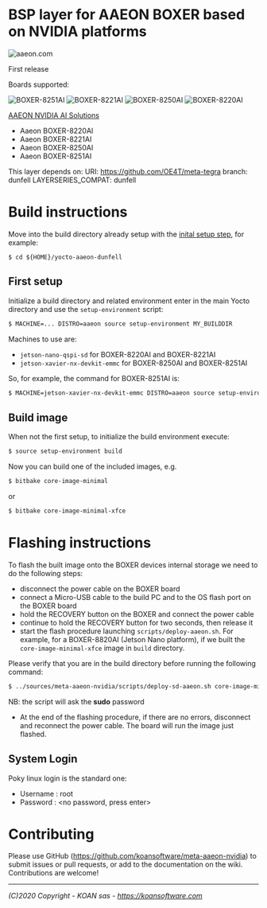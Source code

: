 # BSP layer for AAEON BOXER based on NVIDIA platforms

![aaeon.com](https://www.aaeon.com/emgz/client_logo.png)

First release

Boards supported:

![BOXER-8251AI](https://www.aaeon.com/_media/tmb_200511_tgvakc.jpg) ![BOXER-8221AI](https://www.aaeon.com/_media/tmb_200323_6rboad.jpg) 
![BOXER-8250AI](https://www.aaeon.com/_media/tmb_200511_eqn31v.jpg) ![BOXER-8220AI](https://www.aaeon.com/_media/tmb_200323_s2ho8e.jpg)

[AAEON NVIDIA AI Solutions](https://www.aaeon.com/en/c/aaeon-nvidia-ai-solutions)

* Aaeon BOXER-8220AI
* Aaeon BOXER-8221AI
* Aaeon BOXER-8250AI
* Aaeon BOXER-8251AI

This layer depends on:
URI: https://github.com/OE4T/meta-tegra
branch: dunfell
LAYERSERIES_COMPAT: dunfell

# Build instructions

Move into the build directory already setup with the [inital setup step](https://github.com/koansoftware/koan-aaeon-bsp-repo), for example:

```
$ cd ${HOME}/yocto-aaeon-dunfell
```

## First setup

Initialize a build directory and related environment enter in the main Yocto directory and use the `setup-environment` script:

```bash
$ MACHINE=... DISTRO=aaeon source setup-environment MY_BUILDDIR
```

Machines to use are:

* `jetson-nano-qspi-sd` for BOXER-8220AI and BOXER-8221AI
* `jetson-xavier-nx-devkit-emmc` for BOXER-8250AI and BOXER-8251AI

So, for example, the command for BOXER-8251AI is:

```bash
$ MACHINE=jetson-xavier-nx-devkit-emmc DISTRO=aaeon source setup-environment build
```

## Build image

When not the first setup, to initialize the build environment execute:

```bash
$ source setup-environment build
```

Now you can build one of the included images, e.g.

```bash
$ bitbake core-image-minimal
```
or 

```bash
$ bitbake core-image-minimal-xfce
```

# Flashing instructions

To flash the built image onto the BOXER devices internal storage we need to do the following steps:

* disconnect the power cable on the BOXER board
* connect a Micro-USB cable to the build PC and to the OS flash port on the BOXER board
* hold the RECOVERY button on the BOXER and connect the power cable
* continue to hold the RECOVERY button for two seconds, then release it
* start the flash procedure launching `scripts/deploy-aaeon.sh`. For example, for a BOXER-8820AI (Jetson Nano platform), if we built the `core-image-minimal-xfce` image in `build` directory.

Please verify that you are in the build directory before running the following command:
  ```bash
  $ ../sources/meta-aaeon-nvidia/scripts/deploy-sd-aaeon.sh core-image-minimal-xfce jetson-nano-qspi-sd .
  ```
  NB: the script will ask the **sudo** password
* At the end of the flashing procedure, if there are no errors, disconnect and reconnect the power cable. The board will run the image just flashed.

## System Login

Poky linux login is the standard one:

* Username : root
* Password : <no password, press enter>


# Contributing

Please use GitHub (https://github.com/koansoftware/meta-aaeon-nvidia) to submit issues or pull requests, or add to the documentation on the wiki. Contributions are welcome!

------

_(C)2020 Copyright - KOAN sas - <https://koansoftware.com>_
